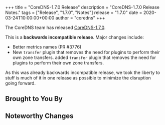 +++
title = "CoreDNS-1.7.0 Release"
description = "CoreDNS-1.7.0 Release Notes."
tags = ["Release", "1.7.0", "Notes"]
release = "1.7.0"
date = 2020-03-24T10:00:00+00:00
author = "coredns"
+++

The CoreDNS team has released
[CoreDNS-1.7.0](https://github.com/coredns/coredns/releases/tag/v1.7.0).

This is a **backwards incompatible release**. Major changes include:
* Better metrics names (PR #3776)
* New `transfer` plugin that removes the need for plugins to perform their own zone transfers.
added `transfer` plugin that removes the need for plugins to perform their own zone transfers.

As this was already backwards incompatible release, we took the liberty to stuff is much of it in
one release as possible to minimize the disruption going forward.

## Brought to You By
## Noteworthy Changes
